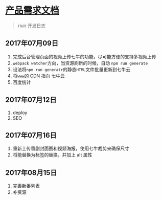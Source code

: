 # [产品需求文档](/)

> riuir 开发日志

## 2017年07月09日

1. 完成后台管理页面的视频上传七牛的功能，尽可能方便的支持多视频上传
2. `webpack watcher`方向，当资源刷新的时候，自动 `npm run generate`
3. 设法将`npm run generatr`的静态`HTML`文件批量更新到七牛云
4. 将`www`的 CDN 指向 七牛云
5. 百度统计

## 2017年07月12日

1. deploy
2. SEO

## 2017年07月16日

1. 重新上传番剧封面图和视频海报，使用七牛裁剪来确保尺寸
2. 将能替换为<img>标签的替换，并加上 alt 属性

## 2017年08月15日

1. 完善新番列表
2. 补资源